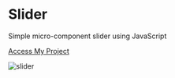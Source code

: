# Slider

Simple micro-component slider using JavaScript

[Access My Project](https://jelsonjay.github.io/slider/)

![slider](https://user-images.githubusercontent.com/50907905/87942149-11279a00-ca94-11ea-99db-06601efd5112.png)


